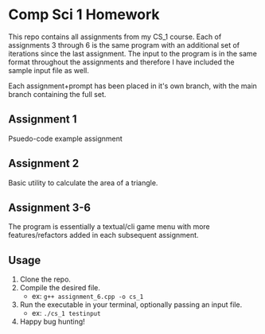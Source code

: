 # Comp Sci 1 Homework
This repo contains all assignments from my CS_1 course. Each of assignments 3 through 6 is the same program with an additional set of iterations since the last assignment. The input to the program is in the same format throughout the assignments and therefore I have included the sample input file as well.

Each assignment+prompt has been placed in it's own branch, with the main branch containing the full set.

## Assignment 1
Psuedo-code example assignment

## Assignment 2
Basic utility to calculate the area of a triangle.

## Assignment 3-6  
The program is essentially a textual/cli game menu with more features/refactors added in each subsequent assignment.

## Usage
1. Clone the repo.
2. Compile the desired file.
	- ex: `g++ assignment_6.cpp -o cs_1`
3. Run the executable in your terminal, optionally passing an input file.
	- ex: `./cs_1 testinput`
4. Happy bug hunting!
